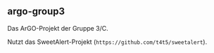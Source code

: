 ## argo-group3
Das ArGO-Projekt der Gruppe 3/C. 

Nutzt das SweetAlert-Projekt (`https://github.com/t4t5/sweetalert`).
